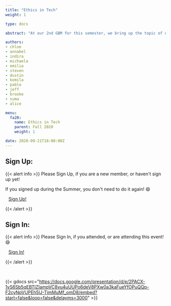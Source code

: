 ```yaml
---
title: "Ethics in Tech"
weight: 1

type: docs

abstract: "At our 2nd GBM for this semester, we bring up the topic of ethics within the tech field. This includes content moderation on online platforms, AI, data privacy, and more!"

authors:
- chloe
- annabel
- indira
- michaela
- emilia
- steven
- dustin
- komila
- pablo
- jeff
- brooke
- suma
- alice

menu:
  fa20:
    name: Ethics in Tech
    parent: Fall 2020
    weight: 1

date: 2020-09-21T18:00:00Z
---
```


## Sign Up:

{{< alert info >}}
Please Sign Up, if you are a new member, or haven't sign up yet!

If you signed up during the Summer, you don't need to do it again! :smile:

<a class="btn btn-light btn-lg" href="https://ucfacmw.org/sign-up" role="button">
<i class="fas fa-file-alt" style="padding-right: 10px;"></i>  Sign Up!</a>

{{< /alert >}}

## Sign In:

{{< alert info >}}
Please Sign In, if you attended, or are attending this event! :smile:

<a class="btn btn-light btn-lg" href="https://ucfacmw.org/sign-in" role="button">
<i class="fas fa-file-alt" style="padding-right: 10px;"></i>  Sign In!</a>

{{< /alert >}}

<br>

{{< gdocs src="https://docs.google.com/presentation/d/e/2PACX-1vS6Sb5qEBTIZIampVC8vu4uUUPo6deV8PXw0a3kaFueYfOPuQQp-F2cyNpVUPEh5lJ-TimMuMf_omD8/embed?start=false&loop=false&delayms=3000" >}}
